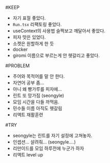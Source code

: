 #KEEP
- 자기 표절 좋았다.
- `Run.tsx` 리팩토링 좋았다.
- useContext의 사용법 슬쩍보고 깨달아서 좋았다.
- 피자 맛은 있었다.
- 소켓은 원할하게 한 듯
- docker
- giromi 이름으로 부르는게 안 헷갈리고 좋았다.


#PROBLEM
- 주어와 목적어를 말 안 한다. 
- 자연어 공부 좀...
- 아니 왜 빵가루를 피자에...
- 린트 또 망가짐 (seongyle)
- 모임 시간을 다들 까먹음.
- 민수들 이름 아직도 헷갈림
- 리액트 재활훈련

#TRY
- seongyle는 린트를 자기 설정에 고쳐놓자.
- 인셉션... 살려줘... (seongyle....)
- 리만이드를 모임 하루전에 누군가 하자
- 리액트 level up